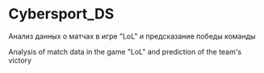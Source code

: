 # Cybersport_DS
Анализ данных о матчах в игре "LoL" и предсказание победы команды

Analysis of match data in the game "LoL" and prediction of the team's victory
